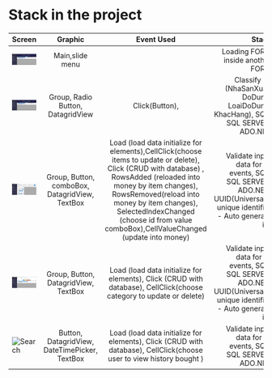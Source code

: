 # Stack in the project

| Screen      | Graphic | Event Used | Stack     |
| :---        |    :----:   |     :----:  |         ---: |
| ![ALL SCREEN](./All.png)     |  Main,slide menu      |   | Loading FORM inside another FORM  |
| ![Stastics SCREEN](./All.png)     |  Group, Radio Button, DatagridView      |  Click(Button),  |  Classify by (NhaSanXuat, DoDung, LoaiDoDung, KhacHang), SQL, SQL SERVER, ADO.NET  |
| ![Buy ](./banhang.png)     |  Group, Button, comboBox, DatagridView, TextBox | Load (load data initialize for elements),CellClick(choose items to update or delete),  Click (CRUD with database) , RowsAdded (reloaded into money by item changes), RowsRemoved(reload into money by item changes),  SelectedIndexChanged (choose id from value comboBox),CellValueChanged (update into money)  | Validate input data for all events,  SQL, SQL SERVER, ADO.NET, UUID(Universally unique identifier - Auto generate id)  |
| ![Category ](./danhmuc.png)     |  Group, Button, DatagridView, TextBox |  Load (load data initialize for elements), Click (CRUD with database), CellClick(choose category to update or delete)   | Validate input data for all events, SQL, SQL SERVER, ADO.NET, UUID(Universally unique identifier - Auto generate id)   |
| ![Search ](./search.png)     |   Button, DatagridView, DateTimePicker, TextBox |  Load (load data initialize for elements), Click (CRUD with database), CellClick(choose user to view history bought )   | Validate input data for all events, SQL, SQL SERVER, ADO.NET   |
